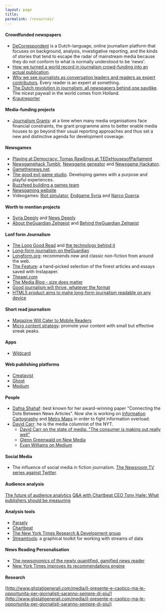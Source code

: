 ```yaml
---
layout: page
title: 
permalink: /resources/
---
```


#### Crowdfunded newspapers
- [DeCorrespondent](https://decorrespondent.nl/en) is a Dutch-language, online journalism platform that focuses on background, analysis, investigative reporting, and the kinds of stories that tend to escape the radar of mainstream media because they do not conform to what is normally understood to be 'news'.
- [How we turned a world record in journalism crowd-funding into an actual publication](https://medium.com/de-correspondent/how-we-turned-a-world-record-in-journalism-crowd-funding-into-an-actual-publication-2a06e298afe1).
- [Why we see journalists as conversation leaders and readers as expert contributors](https://medium.com/on-blendle/today-our-journalistic-startup-got-backed-by-the-new-york-times-and-axel-springer-8857c70832e4). Every reader is an expert at something.
- [The Dutch revolution in journalism: all newspapers behind one paydike](https://medium.com/on-blendle/the-dutch-revolution-in-journalism-all-newspapers-behind-one-paydike-a2031594e430). The nicest paywall in the world comes from Holland.
- [Krautreporter](https://krautreporter.de/)


#### Media-funding projects
- [Journalism Grants](http://journalismgrants.org/): at a time when many media organisations face financial constraints, the grant programme aims to better enable media houses to go beyond their usual reporting approaches and thus set a new and distinctive agenda for development coverage.

#### Newsgames
- [Playing at Democracy: Tomas Rawllings at TEDxHousesofParliament](http://www.youtube.com/watch?v=lBHp5y-Idyk)
- [Newsgamehack Tumblr](http://newsgameshack.tumblr.com/), [Newsgame geneator](http://newsgameshack.thegoodevil.com/) and [Newsgame Hackaton](http://newsgames-hackathon.tumblr.com/).
- [Gamethenews.net](http://gamethenews.net/). 
- [The good evil game studio](http://thegoodevil.com/). Developing games with a purpose and playful experiences. 
- [Buzzfeed building a games team](http://techcrunch.com/2014/08/29/buzzfeed-games-team/)
- [Newsgaming website](http://www.newsgaming.de/)
- Videogames: [Riot simulator](http://riotsimulator.org/), [Endgame Syria](http://gamethenews.net/index.php/endgame-syria/) and [Narco Guerra](http://gamethenews.net/index.php/narcoguerra/).

#### Worth to mention projects
- [Syria Deeply](http://www.syriadeeply.org/) and [News Deeply](http://www.newsdeeply.com/)
- [About theGuardian Zeitgeist](http://www.theguardian.com/help/insideguardian/2010/feb/03/zeitgeist) and [Behind theGuardian Zeitgeist](http://www.theguardian.com/open-platform/blog/behind-the-curtains-of-zeitgeist)

#### Lonf form Journalism
- [The Long Good Read](http://www.niemanlab.org/2013/12/the-guardian-experiments-with-a-robot-generated-newspaper-with-the-long-good-read/) and [the technology behind it](http://revdancatt.com/2010/11/10/introducing-the-long-good-read-for-when-people-want-longer-articles-to-read/)
- [Long-form journalism on theGuardian](http://www.theguardian.com/media/2010/aug/30/long-form-journalism?view=mobile#opt-in-message)
- [Longform.org](http://longform.org/): recommends new and classic non-fiction from around the web.
- [The Feature](http://thefeature.net/): a hand-picked selection of the finest articles and essays saved with Instapaper.
- [Theawl.com](http://www.theawl.com/about)
- [The Media Blog - size does matter](http://themediablog.typepad.com/the-media-blog/2010/09/online-journalism-economics-0015140910.html)
- [Good journalism will thrive, whatever the format](http://www.theguardian.com/technology/2010/sep/12/networker-naughton-internet-journalism)
- [HTML5 product aims to mahe long-form journalism readable on any device](http://www.niemanlab.org/2010/10/center-for-public-integritys-html5-product-aims-to-make-long-form-journalism-readable-on-any-device/)

#### Short read journalism
- [Magazine Will Cater to Mobile Readers](http://www.nytimes.com/2010/08/11/business/media/11nomad.html)
- [Micro content strategy](http://blog.visual.ly/micro-content-the-best-way-to-diversify-your-content-strategy/): promote your content with small but effective sneak peaks.

#### Apps
- [Wildcard](http://www.trywildcard.com/)

#### Web publishing platforms
- [Creatavist](https://www.creatavist.com/)
- [Ghost](https://ghost.org/)
- [Medium](https://medium.com/)

#### People
- [Dafna Shahaf](http://i.stanford.edu/~dshahaf/): best known for her award-winning paper "Connecting the Dots Between News Articles". Now she is working on [Information Cartography](http://i.stanford.edu/~dshahaf/fp1097-shahaf.pdf) and [Metro Maps](http://i.stanford.edu/~dshahaf/kdd2012-shahaf-guestrin-horvitz.pdf) in order to fight information overload.
- [David Carr](https://twitter.com/carr2n): he is the media columnist of the NYT.
    -  [David Carr on the state of media: "The consumer is making out really well"](http://digiday.com/publishers/david-carr-state-media-consumer-making-really-well/)
    -  [Glenn Greenwald on New Media](http://www.nytimes.com/video/business/100000003030031/glenn-greenwald-on-new-media.html)
    -  [Evan Williams on Medium](http://www.nytimes.com/video/business/100000002899296/evan-williams-on-medium.html)

#### Social Media
- The influence of social media in fiction journalism. [The Newsroom TV series against Twitter](http://grantland.com/hollywood-prospectus/the-six-lessons-of-the-internet-according-to-the-newsroom/).

#### Audience analysis
[The future of audience analytics](http://www.rjionline.org/futures-lab-update/085-future-audience-analytics-metrics-data)
[Q&A with Chartbeat CEO Tony Haile: What publishers should be measuring](http://www.rjionline.org/blog/qa-chartbeat-ceo-tony-haile-what-publishers-should-be-measuring)

#### Analysis tools
- [Parsely](https://parsely.com/)
- [Chartbeat](https://chartbeat.com/)
- [The New York Times Research & Development group](http://nytlabs.com/)
- [Streamtools](http://nytlabs.github.io/streamtools/): a graphical toolkit for working with streams of data

#### News Reading Personalisation
- [The newsonomics of the newly quantified, gamified news reader](http://www.niemanlab.org/2014/12/the-newsonomics-of-the-newly-quantified-gamified-news-reader/)
- [New York Times improves its recommendations engine](http://www.niemanlab.org/2013/08/new-york-times-improves-its-recommendations-engine/?relatedstory)

#### Research
[http://www.glistatigenerali.com/media/il-presente-e-caotico-ma-le-opportunita-per-giornalisti-saranno-sempre-di-piu/](http://www.glistatigenerali.com/media/il-presente-e-caotico-ma-le-opportunita-per-giornalisti-saranno-sempre-di-piu/)

